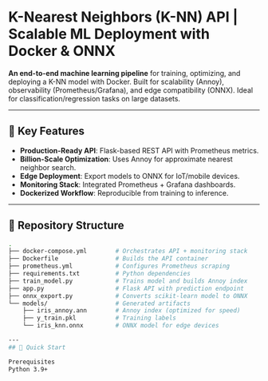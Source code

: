# K-Nearest Neighbors (K-NN) API | Scalable ML Deployment with Docker & ONNX

**An end-to-end machine learning pipeline** for training, optimizing, and deploying a K-NN model with Docker. Built for scalability (Annoy), observability (Prometheus/Grafana), and edge compatibility (ONNX). Ideal for classification/regression tasks on large datasets.

---

## 🌟 Key Features
- **Production-Ready API**: Flask-based REST API with Prometheus metrics.
- **Billion-Scale Optimization**: Uses Annoy for approximate nearest neighbor search.
- **Edge Deployment**: Export models to ONNX for IoT/mobile devices.
- **Monitoring Stack**: Integrated Prometheus + Grafana dashboards.
- **Dockerized Workflow**: Reproducible from training to inference.

---

## 📂 Repository Structure
```bash
.
├── docker-compose.yml        # Orchestrates API + monitoring stack
├── Dockerfile                # Builds the API container
├── prometheus.yml            # Configures Prometheus scraping
├── requirements.txt          # Python dependencies
├── train_model.py            # Trains model and builds Annoy index
├── app.py                    # Flask API with prediction endpoint
├── onnx_export.py            # Converts scikit-learn model to ONNX
└── models/                   # Generated artifacts
    ├── iris_annoy.ann        # Annoy index (optimized for speed)
    ├── y_train.pkl           # Training labels
    └── iris_knn.onnx         # ONNX model for edge devices

---
## 🚀 Quick Start

Prerequisites
Python 3.9+


